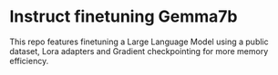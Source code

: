 # Instruct finetuning Gemma7b 

This repo features finetuning a Large Language Model using a public dataset, Lora adapters and Gradient checkpointing for more memory efficiency.
